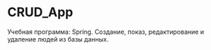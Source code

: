 # CRUD_App
Учебная программа: Spring. 
Создание, показ, редактирование и удаление людей из базы данных.
